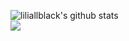 

![liliallblack's github stats](https://github-readme-stats.vercel.app/api?username=liliallblack&theme=tokyonight&show_icons=true)  
![](https://github-readme-stats.vercel.app/api/top-langs/?username=liliallblack&langs_count=8&layout=compact&hide=javascript,html)


